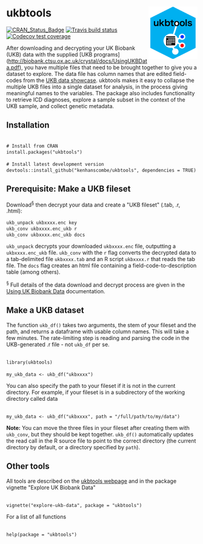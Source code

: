 ukbtools <img src='man/figures/logo.png' align="right" height="138" />
===

<!-- badges: start -->
[![CRAN_Status_Badge](http://www.r-pkg.org/badges/version/ukbtools)](https://cran.r-project.org/package=ukbtools)
[![Travis build status](https://travis-ci.com/kenhanscombe/ukbtools.svg?branch=master)](https://travis-ci.com/kenhanscombe/ukbtools)
[![Codecov test coverage](https://codecov.io/gh/kenhanscombe/ukbtools/branch/master/graph/badge.svg)](https://codecov.io/gh/kenhanscombe/ukbtools?branch=master)
<!-- badges: end -->

After downloading and decrypting your UK Biobank (UKB) data with the supplied [UKB programs] (http://biobank.ctsu.ox.ac.uk/crystal/docs/UsingUKBData.pdf), you have multiple files that need to be brought together to give you a dataset to explore. The data file has column names that are edited field-codes from the [UKB data showcase](http://www.ukbiobank.ac.uk/data-showcase/). ukbtools makes it easy to collapse the multiple UKB files into a single dataset for analysis, in the process giving meaningful names to the variables. The package also includes functionality to retrieve ICD diagnoses, explore a sample subset in the context of the UKB sample, and collect genetic metadata.


## Installation

```{r, eval = FALSE}

# Install from CRAN
install.packages("ukbtools")

# Install latest development version
devtools::install_github("kenhanscombe/ukbtools", dependencies = TRUE)

```


## Prerequisite: Make a UKB fileset

Download<sup>§</sup> then decrypt your data and create a "UKB fileset" (.tab, .r, .html):

```{bash, eval = FALSE}
ukb_unpack ukbxxxx.enc key
ukb_conv ukbxxxx.enc_ukb r
ukb_conv ukbxxxx.enc_ukb docs

```

`ukb_unpack` decrypts your downloaded `ukbxxxx.enc` file, outputting a `ukbxxxx.enc_ukb` file. `ukb_conv` with the `r` flag converts the decrypted data to a tab-delimited file `ukbxxxx.tab` and an R script `ukbxxxx.r` that reads the tab file. The `docs` flag creates an html file containing a field-code-to-description table (among others).


<sup>§</sup> Full details of the data download and decrypt process are given in the [Using UK Biobank Data](http://biobank.ctsu.ox.ac.uk/crystal/docs/UsingUKBData.pdf) documentation.




## Make a UKB dataset

The function `ukb_df()` takes two arguments, the stem of your fileset and the path, and returns a dataframe with usable column names. This will take a few minutes. The rate-limiting step is reading and parsing the code in the UKB-generated .r file - not `ukb_df` per se.


```{r, eval = FALSE}

library(ukbtools)

my_ukb_data <- ukb_df("ukbxxxx")

```


You can also specify the path to your fileset if it is not in the current directory. For example, if your fileset is in a subdirectory of the working directory called data


```{r, eval = FALSE}

my_ukb_data <- ukb_df("ukbxxxx", path = "/full/path/to/my/data")

```


__Note:__ You can move the three files in your fileset after creating them with `ukb_conv`, but they should be kept together. `ukb_df()` automatically updates the read call in the R source file to point to the correct directory (the current directory by default, or a directory specified by `path`).



## Other tools

All tools are described on the [ukbtools webpage](https://kenhanscombe.github.io/ukbtools/) and in the package vignette "Explore UK Biobank Data"

```{r, eval = FALSE}

vignette("explore-ukb-data", package = "ukbtools")

```

For a list of all functions

```{r, eval = FALSE}

help(package = "ukbtools")

```
